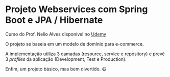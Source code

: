 # Projeto Webservices com Spring Boot e JPA / Hibernate

Curso do Prof. Nelio Alves disponível no [Udemy](https://www.udemy.com/course/java-curso-completo/)

O projeto se baseia em um modelo de domínio para e-commerce. 

A implementação utiliza 3 camadas (resource, service e repository) e prevê 3 *profiles* da aplicação (Development, Test e Production).

Enfim, um projeto básico, mas bem divertido. 😃
